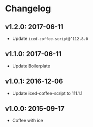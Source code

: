 # Changelog

## v1.2.0: 2017-06-11

- Update `iced-coffee-script@^112.8.0`

## v1.1.0: 2017-06-11

- Update Boilerplate

## v1.0.1: 2016-12-06

- Update iced-coffee-script to 111.1.1

## v1.0.0: 2015-09-17

- Coffee with ice
